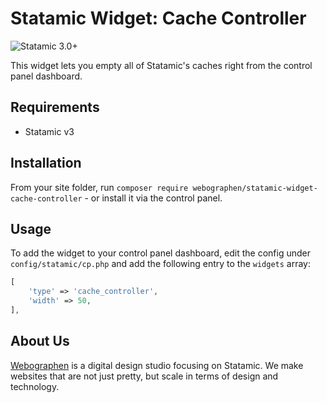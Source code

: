# Statamic Widget: Cache Controller

![Statamic 3.0+](https://img.shields.io/badge/Statamic-3.0+-FF269E?style=for-the-badge&link=https://statamic.com)

This widget lets you empty all of Statamic's caches right from the control panel dashboard.

## Requirements

- Statamic v3

## Installation

From your site folder, run `composer require webographen/statamic-widget-cache-controller` - or install it via the control panel.

## Usage

To add the widget to your control panel dashboard, edit the config under `config/statamic/cp.php` and add the following entry to the `widgets` array:

```php
[
    'type' => 'cache_controller',
    'width' => 50,
],
```

## About Us

[Webographen](https://en.webographen.de/) is a digital design studio focusing on Statamic. We make websites that are not just pretty, but scale in terms of design and technology.